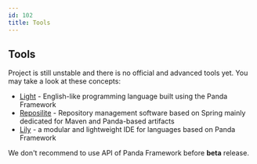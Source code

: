 ```yaml
---
id: 102
title: Tools
---
```


## Tools

Project is still unstable and there is no official and advanced tools yet. You may take a look at these concepts:
* [Light](https://github.com/panda-lang/light) - English-like programming language built using the Panda Framework
* [Reposilite](https://github.com/panda-lang/reposilite) - Repository management software based on Spring mainly dedicated for Maven and Panda-based artifacts 
* [Lily](https://github.com/panda-lang/lily) - a modular and lightweight IDE for languages based on Panda Framework

We don't recommend to use API of Panda Framework before **beta** release.